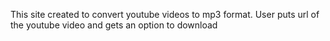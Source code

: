 This site created to convert youtube videos to mp3 format. User puts url of the youtube video and gets an option to download

